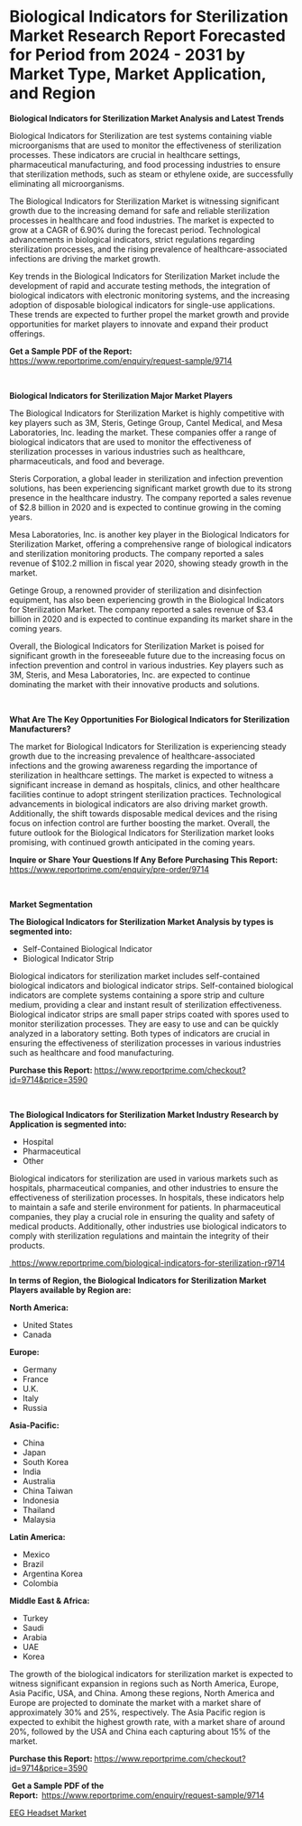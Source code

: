 <p><h1>Biological Indicators for Sterilization Market Research Report Forecasted for Period from 2024 -  2031 by Market Type, Market Application, and Region</h1></p><p><strong>Biological Indicators for Sterilization Market Analysis and Latest Trends</strong></p>
<p><p>Biological Indicators for Sterilization are test systems containing viable microorganisms that are used to monitor the effectiveness of sterilization processes. These indicators are crucial in healthcare settings, pharmaceutical manufacturing, and food processing industries to ensure that sterilization methods, such as steam or ethylene oxide, are successfully eliminating all microorganisms.</p><p>The Biological Indicators for Sterilization Market is witnessing significant growth due to the increasing demand for safe and reliable sterilization processes in healthcare and food industries. The market is expected to grow at a CAGR of 6.90% during the forecast period. Technological advancements in biological indicators, strict regulations regarding sterilization processes, and the rising prevalence of healthcare-associated infections are driving the market growth.</p><p>Key trends in the Biological Indicators for Sterilization Market include the development of rapid and accurate testing methods, the integration of biological indicators with electronic monitoring systems, and the increasing adoption of disposable biological indicators for single-use applications. These trends are expected to further propel the market growth and provide opportunities for market players to innovate and expand their product offerings.</p></p>
<p><strong>Get a Sample PDF of the Report:&nbsp;</strong> <a href="https://www.reportprime.com/enquiry/request-sample/9714">https://www.reportprime.com/enquiry/request-sample/9714</a></p>
<p>&nbsp;</p>
<p><strong>Biological Indicators for Sterilization Major Market Players</strong></p>
<p><p>The Biological Indicators for Sterilization Market is highly competitive with key players such as 3M, Steris, Getinge Group, Cantel Medical, and Mesa Laboratories, Inc. leading the market. These companies offer a range of biological indicators that are used to monitor the effectiveness of sterilization processes in various industries such as healthcare, pharmaceuticals, and food and beverage.</p><p>Steris Corporation, a global leader in sterilization and infection prevention solutions, has been experiencing significant market growth due to its strong presence in the healthcare industry. The company reported a sales revenue of $2.8 billion in 2020 and is expected to continue growing in the coming years.</p><p>Mesa Laboratories, Inc. is another key player in the Biological Indicators for Sterilization Market, offering a comprehensive range of biological indicators and sterilization monitoring products. The company reported a sales revenue of $102.2 million in fiscal year 2020, showing steady growth in the market.</p><p>Getinge Group, a renowned provider of sterilization and disinfection equipment, has also been experiencing growth in the Biological Indicators for Sterilization Market. The company reported a sales revenue of $3.4 billion in 2020 and is expected to continue expanding its market share in the coming years.</p><p>Overall, the Biological Indicators for Sterilization Market is poised for significant growth in the foreseeable future due to the increasing focus on infection prevention and control in various industries. Key players such as 3M, Steris, and Mesa Laboratories, Inc. are expected to continue dominating the market with their innovative products and solutions.</p></p>
<p>&nbsp;</p>
<p><strong>What Are The Key Opportunities For Biological Indicators for Sterilization Manufacturers?</strong></p>
<p><p>The market for Biological Indicators for Sterilization is experiencing steady growth due to the increasing prevalence of healthcare-associated infections and the growing awareness regarding the importance of sterilization in healthcare settings. The market is expected to witness a significant increase in demand as hospitals, clinics, and other healthcare facilities continue to adopt stringent sterilization practices. Technological advancements in biological indicators are also driving market growth. Additionally, the shift towards disposable medical devices and the rising focus on infection control are further boosting the market. Overall, the future outlook for the Biological Indicators for Sterilization market looks promising, with continued growth anticipated in the coming years.</p></p>
<p><strong>Inquire or Share Your Questions If Any Before Purchasing This Report:</strong> <a href="https://www.reportprime.com/enquiry/pre-order/9714">https://www.reportprime.com/enquiry/pre-order/9714</a></p>
<p>&nbsp;</p>
<p><strong>Market Segmentation</strong></p>
<p><strong>The Biological Indicators for Sterilization Market Analysis by types is segmented into:</strong></p>
<p><ul><li>Self-Contained Biological Indicator</li><li>Biological Indicator Strip</li></ul></p>
<p><p>Biological indicators for sterilization market includes self-contained biological indicators and biological indicator strips. Self-contained biological indicators are complete systems containing a spore strip and culture medium, providing a clear and instant result of sterilization effectiveness. Biological indicator strips are small paper strips coated with spores used to monitor sterilization processes. They are easy to use and can be quickly analyzed in a laboratory setting. Both types of indicators are crucial in ensuring the effectiveness of sterilization processes in various industries such as healthcare and food manufacturing.</p></p>
<p><strong>Purchase this Report:&nbsp;</strong><a href="https://www.reportprime.com/checkout?id=9714&price=3590">https://www.reportprime.com/checkout?id=9714&price=3590</a></p>
<p>&nbsp;</p>
<p><strong>The Biological Indicators for Sterilization Market Industry Research by Application is segmented into:</strong></p>
<p><ul><li>Hospital</li><li>Pharmaceutical</li><li>Other</li></ul></p>
<p><p>Biological indicators for sterilization are used in various markets such as hospitals, pharmaceutical companies, and other industries to ensure the effectiveness of sterilization processes. In hospitals, these indicators help to maintain a safe and sterile environment for patients. In pharmaceutical companies, they play a crucial role in ensuring the quality and safety of medical products. Additionally, other industries use biological indicators to comply with sterilization regulations and maintain the integrity of their products.</p></p>
<p><a href="https://www.reportprime.com/biological-indicators-for-sterilization-r9714">&nbsp;https://www.reportprime.com/biological-indicators-for-sterilization-r9714</a></p>
<p><strong>In terms of Region, the Biological Indicators for Sterilization Market Players available by Region are:</strong></p>
<p>
    <p> <strong> North America: </strong>
        <ul>
            <li>United States</li>
            <li>Canada</li>
        </ul>
        </p> 
    <p> <strong> Europe: </strong>
        <ul>
            <li>Germany</li>
            <li>France</li>
            <li>U.K.</li>
            <li>Italy</li>
            <li>Russia</li>
        </ul>
        </p> 
    <p> <strong> Asia-Pacific: </strong>
        <ul>
            <li>China</li>
            <li>Japan</li>
            <li>South Korea</li>
            <li>India</li>
            <li>Australia</li>
            <li>China Taiwan</li>
            <li>Indonesia</li>
            <li>Thailand</li>
            <li>Malaysia</li>
        </ul>
        </p> 
    <p> <strong> Latin America: </strong>
        <ul>
            <li>Mexico</li>
            <li>Brazil</li>
            <li>Argentina Korea</li>
            <li>Colombia</li>
        </ul>
        </p> 
    <p> <strong> Middle East & Africa: </strong>
        <ul>
            <li>Turkey</li>
            <li>Saudi</li>
            <li>Arabia</li>
            <li>UAE</li>
            <li>Korea</li>
        </ul>
    </p>
    </p>
<p><p>The growth of the biological indicators for sterilization market is expected to witness significant expansion in regions such as North America, Europe, Asia Pacific, USA, and China. Among these regions, North America and Europe are projected to dominate the market with a market share of approximately 30% and 25%, respectively. The Asia Pacific region is expected to exhibit the highest growth rate, with a market share of around 20%, followed by the USA and China each capturing about 15% of the market.</p></p>
<p><strong>Purchase this Report: </strong><a href="https://www.reportprime.com/checkout?id=9714&price=3590">https://www.reportprime.com/checkout?id=9714&price=3590</a></p>
<p>&nbsp;<strong>Get a Sample PDF of the Report:&nbsp;&nbsp;</strong><a href="https://www.reportprime.com/enquiry/request-sample/9714">https://www.reportprime.com/enquiry/request-sample/9714</a></p>
<p><strong></strong></p>
<p><p><a href="https://github.com/JameTravis/Market-Research-Report-List-4/blob/main/eeg-headset-market.md">EEG Headset Market</a></p></p>